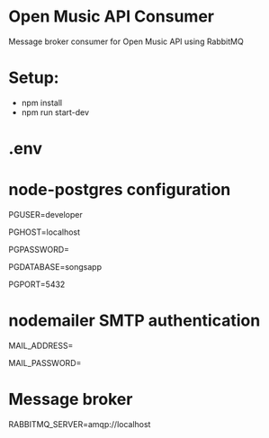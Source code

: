 # Open Music API Consumer

Message broker consumer for Open Music API using RabbitMQ

# Setup:
- npm install
- npm run start-dev

# .env

# node-postgres configuration

PGUSER=developer

PGHOST=localhost

PGPASSWORD= <your postgreSQL password>

PGDATABASE=songsapp

PGPORT=5432

# nodemailer SMTP authentication

MAIL_ADDRESS= <your email>

MAIL_PASSWORD= <your email password>


# Message broker

RABBITMQ_SERVER=amqp://localhost
